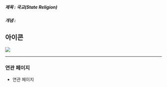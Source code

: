 ##### 제목 : 국교(State Religion)
##### 개념 : 
## 아이콘
<img src="\Assets\ImageName.png"/>


--- 

### 연관 페이지
- 연관 페이지
